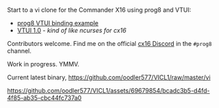 Start to a vi clone for the Commander X16 using prog8 and VTUI:

- [prog8 VTUI binding example](https://github.com/irmen/prog8/blob/master/examples/cx16/vtui/testvtui.p8)
- [VTUI 1.0](https://github.com/JimmyDansbo/VTUIlib) - _kind of like ncurses for cx16_

Contributors welcome. Find me on the official [cx16 Discord](https://www.commanderx16.com/) in the `#prog8` channel.

Work in progress. YMMV.

Current latest binary, https://github.com/oodler577/VICL1/raw/master/vi

https://github.com/oodler577/VICL1/assets/69679854/bcadc3b5-d4fd-4f85-ab35-cbc44fc737a0




